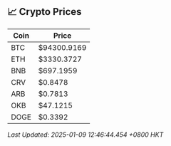 ## 📈 Crypto Prices

| Coin | Price |
| ---- | ----- |
| BTC | $94300.9169 |
| ETH | $3330.3727 |
| BNB | $697.1959 |
| CRV | $0.8478 |
| ARB | $0.7813 |
| OKB | $47.1215 |
| DOGE | $0.3392 |

_Last Updated: 2025-01-09 12:46:44.454 +0800 HKT_